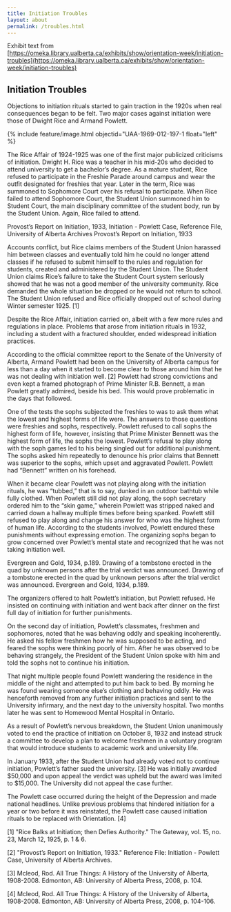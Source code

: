 ```yaml
---
title: Initiation Troubles
layout: about
permalink: /troubles.html
---
```


Exhibit text from [https://omeka.library.ualberta.ca/exhibits/show/orientation-week/initiation-troubles](https://omeka.library.ualberta.ca/exhibits/show/orientation-week/initiation-troubles)

## Initiation Troubles

Objections to initiation rituals started to gain traction in the 1920s when real consequences began to be felt. Two major cases against initiation were those of Dwight Rice and Armand Powlett.

{% include feature/image.html objectid="UAA-1969-012-197-1 float="left" %}

The Rice Affair of 1924-1925 was one of the first major publicized criticisms of initiation. Dwight H. Rice was a teacher in his mid-20s who decided to attend university to get a bachelor’s degree. As a mature student, Rice refused to participate in the Freshie Parade around campus and wear the outfit designated for freshies that year. Later in the term, Rice was summoned to Sophomore Court over his refusal to participate. When Rice failed to attend Sophomore Court, the Student Union summoned him to Student Court, the main disciplinary committee of the student body, run by the Student Union. Again, Rice failed to attend.

Provost’s Report on Initiation, 1933, Initiation - Powlett Case, Reference File, University of Alberta Archives
Provost’s Report on Initiation, 1933

Accounts conflict, but Rice claims members of the Student Union harassed him between classes and eventually told him he could no longer attend classes if he refused to submit himself to the rules and regulation for students, created and administered by the Student Union. The Student Union claims Rice’s failure to take the Student Court system seriously showed that he was not a good member of the university community. Rice demanded the whole situation be dropped or he would not return to school. The Student Union refused and Rice officially dropped out of school during Winter semester 1925. [1]

Despite the Rice Affair, initiation carried on, albeit with a few more rules and regulations in place. Problems that arose from initiation rituals in 1932, including a student with a fractured shoulder, ended widespread initiation practices.

According to the official committee report to the Senate of the University of Alberta, Armand Powlett had been on the University of Alberta campus for less than a day when it started to become clear to those around him that he was not dealing with initiation well. [2] Powlett had strong convictions and even kept a framed photograph of Prime Minister R.B. Bennett, a man Powlett greatly admired, beside his bed. This would prove problematic in the days that followed.

One of the tests the sophs subjected the freshies to was to ask them what the lowest and highest forms of life were. The answers to those questions were freshies and sophs, respectively. Powlett refused to call sophs the highest form of life, however, insisting that Prime Minister Bennett was the highest form of life, the sophs the lowest. Powlett’s refusal to play along with the soph games led to his being singled out for additional punishment. The sophs asked him repeatedly to denounce his prior claims that Bennett was superior to the sophs, which upset and aggravated Powlett. Powlett had “Bennett” written on his forehead.

When it became clear Powlett was not playing along with the initiation rituals, he was “tubbed,” that is to say, dunked in an outdoor bathtub while fully clothed. When Powlett still did not play along, the soph secretary ordered him to the “skin game,” wherein Powlett was stripped naked and carried down a hallway multiple times before being spanked. Powlett still refused to play along and change his answer for who was the highest form of human life. According to the students involved, Powlett endured these punishments without expressing emotion. The organizing sophs began to grow concerned over Powlett’s mental state and recognized that he was not taking initiation well. 

Evergreen and Gold, 1934, p.189. Drawing of a tombstone erected in the quad by unknown persons after the trial verdict was announced.
Drawing of a tombstone erected in the quad by unknown persons after the trial verdict was announced. Evergreen and Gold, 1934, p.189.

The organizers offered to halt Powlett’s initiation, but Powlett refused. He insisted on continuing with initiation and went back after dinner on the first full day of initiation for further punishments.

On the second day of initiation, Powlett’s classmates, freshmen and sophomores, noted that he was behaving oddly and speaking incoherently. He asked his fellow freshmen how he was supposed to be acting, and feared the sophs were thinking poorly of him. After he was observed to be behaving strangely, the President of the Student Union spoke with him and told the sophs not to continue his initiation.

That night multiple people found Powlett wandering the residence in the middle of the night and attempted to put him back to bed. By morning he was found wearing someone else’s clothing and behaving oddly. He was henceforth removed from any further initiation practices and sent to the University infirmary, and the next day to the university hospital. Two months later he was sent to Homewood Mental Hospital in Ontario.

As a result of Powlett’s nervous breakdown, the Student Union unanimously voted to end the practice of initiation on October 8, 1932 and instead struck a committee to develop a plan to welcome freshmen in a voluntary program that would introduce students to academic work and university life.

In January 1933, after the Student Union had already voted not to continue initiation, Powlett’s father sued the university. [3] He was initially awarded $50,000 and upon appeal the verdict was upheld but the award was limited to $15,000. The University did not appeal the case further.

The Powlett case occurred during the height of the Depression and made national headlines. Unlike previous problems that hindered initiation for a year or two before it was reinstated, the Powlett case caused initiation rituals to be replaced with Orientation. [4]

[1] "Rice Balks at Initiation; then Defies Authority." The Gateway, vol. 15, no. 23, March 12, 1925, p. 1 & 6.

[2] "Provost’s Report on Initiation, 1933." Reference File: Initiation - Powlett Case, University of Alberta Archives.

[3] Mcleod, Rod. All True Things: A History of the University of Alberta, 1908-2008. Edmonton, AB: University of Alberta Press, 2008, p. 104.

[4] Mcleod, Rod. All True Things: A History of the University of Alberta, 1908-2008. Edmonton, AB: University of Alberta Press, 2008, p. 104-106.
